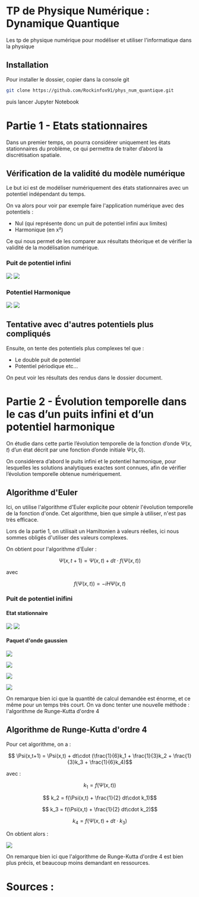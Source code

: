 # TP de Physique Numérique : Dynamique Quantique
Les tp de physique numérique pour modéliser et utiliser l'informatique dans la physique

## Installation 

Pour installer le dossier, copier dans la console git 
```sh
git clone https://github.com/Rockinfox91/phys_num_quantique.git
```

puis lancer Jupyter Notebook

# Partie 1 - Etats stationnaires

Dans un premier temps, on pourra considérer uniquement les états stationnaires du problème, ce qui permettra de traiter d’abord la discrétisation spatiale.

## Vérification de la validité du modèle numérique

Le but ici est de modéliser numériquement des états stationnaires avec un potentiel indépendant du temps.

On va alors pour voir par exemple faire l'application numérique avec des potentiels : 

- Nul (qui représente donc un puit de potentiel infini aux limites)
- Harmonique (en x²)

Ce qui nous permet de les comparer aux résultats théorique et de vérifier la validité de la modélisation numérique.

### Puit de potentiel infini

![](/etat_stationnaire/document/psi_fonction_de_x_puit_infini_n10.png?raw=true)
![](/etat_stationnaire/document/psi_fonction_de_x_puit_infini_n100.png?raw=true)

### Potentiel Harmonique

![](/etat_stationnaire/document/psi_fonction_de_x_harmonique_n10.png?raw=true)
![](/etat_stationnaire/document/psi_fonction_de_x_harmonique_n100.png?raw=true)

## Tentative avec d'autres potentiels plus compliqués

Ensuite, on tente des potentiels plus complexes tel que :

- Le double puit de potentiel
- Potentiel périodique
etc...

On peut voir les résultats des rendus dans le dossier document.

# Partie 2 - Évolution temporelle dans le cas d’un puits infini et d’un potentiel harmonique

On étudie dans cette partie l’évolution temporelle de la fonction d’onde $\Psi(x, t)$ d’un état décrit par une fonction d’onde initiale $\Psi(x, 0)$.

On considèrera d’abord le puits infini et le potentiel harmonique, pour lesquelles les solutions analytiques exactes sont connues, afin de vérifier l’évolution temporelle obtenue numériquement.

## Algorithme d'Euler

Ici, on utilise l'algorithme d'Euler explicite pour obtenir l'évolution temporelle de la fonction d'onde. Cet algorithme, bien que simple à utiliser, n'est pas très efficace.

Lors de la partie 1, on utilisait un Hamiltonien à valeurs réelles, ici nous sommes obligés d'utiliser des valeurs complexes.

On obtient pour l'algorithme d'Euler :

$$ \Psi(x,t+1) = \Psi(x,t) + dt\cdot f(\Psi(x,t)) $$

avec

$$ f(\Psi(x,t)) = -iH\Psi(x,t) $$

### Puit de potentiel inifini

#### Etat stationnaire

![](/docs/tempo/psi_fonction_de_x_euler_etat_statio0_m10000_duree_10.jpeg?raw=true)
![](/docs/tempo/psi_fonction_de_x_euler_etat_statio0_m100000_duree_10.jpeg?raw=true)

#### Paquet d'onde gaussien

![](/docs/tempo/psi_fonction_de_x_euler_gaussienne_m10000_duree_1000.jpeg?raw=true)

![](/docs/tempo/psi_fonction_de_x_euler_gaussienne_m10000_duree_2000.jpeg?raw=true)

![](/docs/tempo/psi_fonction_de_x_euler_gaussienne_m100000_duree_10000.jpeg?raw=true)

![](/docs/tempo/anim.gif?raw=true)

On remarque bien ici que la quantité de calcul demandée est énorme, et ce même pour un temps très court. On va donc tenter une nouvelle méthode : l'algorithme de Runge-Kutta d'ordre 4

## Algorithme de Runge-Kutta d'ordre 4

Pour cet algorithme, on a :

$$ \Psi(x,t+1) = \Psi(x,t) + dt\cdot (\frac{1}{6}k_1 + \frac{1}{3}k_2 + \frac{1}{3}k_3 + \frac{1}{6}k_4)$$

avec :

$$ k_1 = f(\Psi(x,t))$$

$$ k_2 = f(\Psi(x,t) + \frac{1}{2} dt\cdot k_1)$$

$$ k_3 = f(\Psi(x,t) + \frac{1}{2} dt\cdot k_2)$$

$$ k_4 = f(\Psi(x,t) + dt\cdot k_3)$$

On obtient alors :

![](/docs/tempo/anim_gauss_pot_nul_séparé.gif?raw=true)

On remarque bien ici que l'algorithme de Runge-Kutta d'ordre 4 est bien plus précis, et beaucoup moins
demandant en ressources.

# Sources : 

